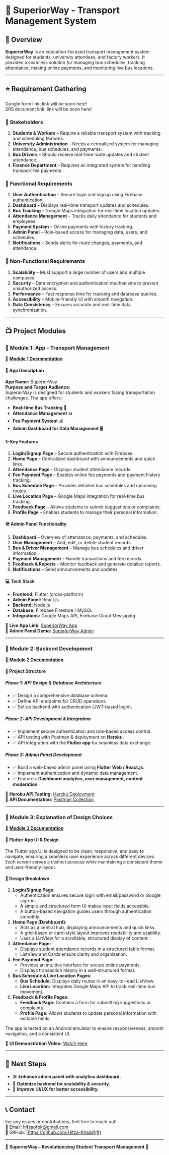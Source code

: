 # 🚀 SuperiorWay - Transport Management System

## 📌 Overview
**SuperiorWay** is an education-focused transport management system designed for students, university attendees, and factory workers. It provides a seamless solution for managing bus schedules, tracking attendance, making online payments, and monitoring live bus locations.

---

## ⭐ Requirement Gathering
Google form link: link will be soon here!  
SRS document link: link will be soon here!  

### 📝 **Stakeholders**
1. **Students & Workers** – Require a reliable transport system with tracking and scheduling features.
2. **University Administration** – Needs a centralized system for managing attendance, bus schedules, and payments.
3. **Bus Drivers** – Should receive real-time route updates and student attendance.
4. **Finance Department** – Requires an integrated system for handling transport fee payments.

### 📝 **Functional Requirements**
1. **User Authentication** – Secure login and signup using Firebase authentication.
2. **Dashboard** – Displays real-time transport updates and schedules.
3. **Bus Tracking** – Google Maps integration for real-time location updates.
4. **Attendance Management** – Tracks daily attendance for students and employees.
5. **Payment System** – Online payments with history tracking.
6. **Admin Panel** – Role-based access for managing data, users, and schedules.
7. **Notifications** – Sends alerts for route changes, payments, and attendance.

### 📝 **Non-Functional Requirements**
1. **Scalability** – Must support a large number of users and multiple campuses.
2. **Security** – Data encryption and authentication mechanisms to prevent unauthorized access.
3. **Performance** – Fast response time for tracking and database queries.
4. **Accessibility** – Mobile-friendly UI with smooth navigation.
5. **Data Consistency** – Ensures accurate and real-time data synchronization.

---

## 📺 Project Modules

### 📌 Module 1: App - Transport Management
📝 **[Module 1 Documentation](#)**

#### 🎯 App Description
**App Name:** SuperiorWay  
**Purpose and Target Audience:**  
SuperiorWay is designed for students and workers facing transportation challenges. The app offers:
- **Real-time Bus Tracking** 🚌  
- **Attendance Management** 📊  
- **Fee Payment System** 💰  
- **Admin Dashboard for Data Management** 🖥️  

#### ✨ Key Features
1. **Login/Signup Page** – Secure authentication with Firebase.
2. **Home Page** – Centralized dashboard with announcements and quick links.
3. **Attendance Page** – Displays student attendance records.
4. **Fee Payment Page** – Enables online fee payments and payment history tracking.
5. **Bus Schedule Page** – Provides detailed bus schedules and upcoming routes.
6. **Live Location Page** – Google Maps integration for real-time bus tracking.
7. **Feedback Page** – Allows students to submit suggestions or complaints.
8. **Profile Page** – Enables students to manage their personal information.

#### 🛠️ Admin Panel Functionality
1. **Dashboard** – Overview of attendance, payments, and schedules.
2. **User Management** – Add, edit, or delete student records.
3. **Bus & Driver Management** – Manage bus schedules and driver information.
4. **Payment Management** – Handle transactions and fee records.
5. **Feedback & Reports** – Monitor feedback and generate detailed reports.
6. **Notifications** – Send announcements and updates.

#### 💻 Tech Stack
- **Frontend:** Flutter (cross-platform)
- **Admin Panel:** React.js
- **Backend:** Node.js
- **Database:** Firebase Firestore / MySQL
- **Integrations:** Google Maps API, Firebase Cloud Messaging

🔗 **Live App Link:** [SuperiorWay App](#)  
🔗 **Admin Panel Demo:** [SuperiorWay Admin](#)

---

### 📌 Module 2: Backend Development
📝 **[Module 2 Documentation](#)**

#### 🏢 Project Structure
##### **Phase 1: API Design & Database Architecture**
- ✅ Design a comprehensive database schema.
- ✅ Define API endpoints for CRUD operations.
- ✅ Set up backend with authentication (JWT-based login).

##### **Phase 2: API Development & Integration**
- ✅ Implement secure authentication and role-based access control.
- ✅ API testing with Postman & deployment on **Heroku**.
- ✅ API integration with the **Flutter app** for seamless data exchange.

##### **Phase 3: Admin Panel Development**
- ✅ Build a web-based admin panel using **Flutter Web / React.js**.
- ✅ Implement authentication and dynamic data management.
- ✅ Features: **Dashboard analytics, user management, content moderation**.

🔗 **Heroku API Testing:** [Heroku Deployment](#)  
🔗 **API Documentation:** [Postman Collection](#)

---

### 📌 Module 3: Explanation of Design Choices
📝 **[Module 3 Documentation](#)**

#### 📱 Flutter App UI & Design
The Flutter app UI is designed to be clean, responsive, and easy to navigate, ensuring a seamless user experience across different devices. Each screen serves a distinct purpose while maintaining a consistent theme and user-friendly layout.

#### 🎨 Design Breakdown
1. **Login/Signup Page:**
   - Authentication ensures secure login with email/password or Google sign-in.
   - A simple and structured form UI makes input fields accessible.
   - A button-based navigation guides users through authentication smoothly.
2. **Home Page (Dashboard):**
   - Acts as a central hub, displaying announcements and quick links.
   - A grid-based or card-style layout improves readability and usability.
   - Uses a ListView for a scrollable, structured display of content.
3. **Attendance Page:**
   - Displays student attendance records in a structured table format.
   - ListView and Cards ensure clarity and organization.
4. **Fee Payment Page:**
   - Provides an intuitive interface for secure online payments.
   - Displays transaction history in a well-structured format.
5. **Bus Schedule & Live Location Pages:**
   - **Bus Schedule:** Displays daily routes in an easy-to-read ListView.
   - **Live Location:** Integrates Google Maps API to track real-time bus movement.
6. **Feedback & Profile Pages:**
   - **Feedback Page:** Contains a form for submitting suggestions or complaints.
   - **Profile Page:** Allows students to update personal information with editable fields.

The app is tested on an Android emulator to ensure responsiveness, smooth navigation, and a consistent UI.

🔗 **UI Demonstration Video:** [Watch Here](#)

---

## 📅 Next Steps
- 🛠️ **Enhance admin panel with analytics dashboard.**
- 🚀 **Optimize backend for scalability & security.**
- 📲 **Improve UI/UX for better accessibility.**

---

## 📞 Contact
For any issues or contributions, feel free to reach out!  
📧 Email: hifzaofpk@gmail.com  
🔖 GitHub: [https://github.com/Hifza-Khalid](#)  

---

📌 **SuperiorWay – Revolutionizing Student Transport Management** 🚀
